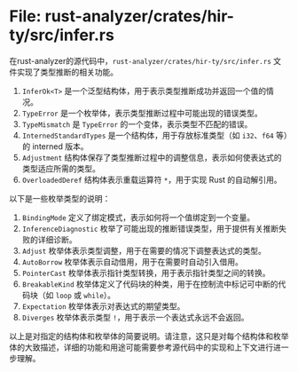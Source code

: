 # File: rust-analyzer/crates/hir-ty/src/infer.rs

在rust-analyzer的源代码中，`rust-analyzer/crates/hir-ty/src/infer.rs` 文件实现了类型推断的相关功能。

1. `InferOk<T>` 是一个泛型结构体，用于表示类型推断成功并返回一个值的情况。
2. `TypeError` 是一个枚举体，表示类型推断过程中可能出现的错误类型。
3. `TypeMismatch` 是 `TypeError` 的一个变体，表示类型不匹配的错误。
4. `InternedStandardTypes` 是一个结构体，用于存放标准类型（如 `i32`、`f64` 等）的 interned 版本。
5. `Adjustment` 结构体保存了类型推断过程中的调整信息，表示如何使表达式的类型适应所需的类型。
6. `OverloadedDeref` 结构体表示重载运算符 `*`，用于实现 Rust 的自动解引用。

以下是一些枚举类型的说明：
1. `BindingMode` 定义了绑定模式，表示如何将一个值绑定到一个变量。
2. `InferenceDiagnostic` 枚举了可能出现的推断错误类型，用于提供有关推断失败的详细诊断。
3. `Adjust` 枚举体表示类型调整，用于在需要的情况下调整表达式的类型。
4. `AutoBorrow` 枚举体表示自动借用，用于在需要时自动引入借用。
5. `PointerCast` 枚举体表示指针类型转换，用于表示指针类型之间的转换。
6. `BreakableKind` 枚举体定义了代码块的种类，用于在控制流中标记可中断的代码块（如 `loop` 或 `while`）。
7. `Expectation` 枚举体表示对表达式的期望类型。
8. `Diverges` 枚举体表示类型 `!`，用于表示一个表达式永远不会返回。

以上是对指定的结构体和枚举体的简要说明。请注意，这只是对每个结构体和枚举体的大致描述，详细的功能和用途可能需要参考源代码中的实现和上下文进行进一步理解。

